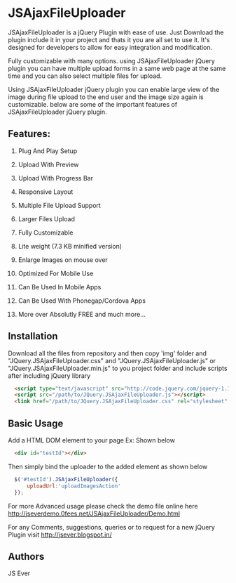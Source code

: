 JSAjaxFileUploader
==================

JSAjaxFileUploader is a jQuery Plugin with ease of use. Just Download the  plugin include it in your project and thats it you are all set to use it. It's designed for developers to allow for easy integration and modification.

Fully customizable with many options. using  JSAjaxFileUploader jQuery plugin you can have multiple upload forms in a same web page at the same time and you can also select multiple files for upload.

Using JSAjaxFileUploader jQuery plugin you can enable large view of the image during file upload to the end user and the image size again is customizable. below are some of the important features of JSAjaxFileUploader jQuery plugin.


## Features:

1. Plug And Play Setup

2. Upload With Preview

3. Upload With Progress Bar

4. Responsive Layout

2. Multiple File Upload Support

3. Larger Files Upload

4. Fully Customizable

5. Lite weight (7.3 KB minified version)

6. Enlarge Images on mouse over

7. Optimized For Mobile Use

8. Can Be Used In Mobile Apps

9. Can Be Used With Phonegap/Cordova Apps

10. More over Absolutly FREE and much more…


## Installation

Download all the files from repository and then copy 'img' folder and "JQuery.JSAjaxFileUploader.css" and "JQuery.JSAjaxFileUploader.js" or "JQuery.JSAjaxFileUploader.min.js" to you project folder and include scripts after including jQuery library

```html
  <script type="text/javascript" src="http://code.jquery.com/jquery-1.11.0.min.js"></script>
  <script src="/path/to/JQuery.JSAjaxFileUploader.js"></script>
  <link href="/path/to/JQuery.JSAjaxFileUploader.css" rel="stylesheet" type="text/css" />
```

## Basic Usage

Add a HTML DOM element to your page Ex: Shown below
```html
  <div id="testId"></div>
```

Then simply bind the uploader to the added element as shown below

```javascript
  $('#testId').JSAjaxFileUploader({
      uploadUrl:'uploadImagesAction'
  });
```

For more Advanced usage please check the demo file online here http://jseverdemo.0fees.net/JSAjaxFileUploader/Demo.html

For any Comments, suggestions, queries or to request for a new jQuery Plugin visit http://jsever.blogspot.in/

## Authors
JS Ever
